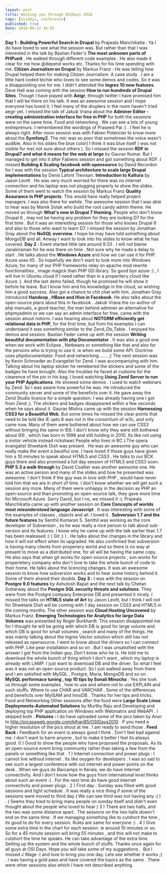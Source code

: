 ```yaml
---
layout: post
title: Walking you through OSIDays 2010
tags: [osidays, conference]
published: true
date: 2010-09-22 16:55
---
```

**Day 1 :**  **Building Powerful Search in Drupal** by Prajwals Manchikatla : Ya I do have loved to see what the session was. But rather than that I was interested in the talk by Bastian Feder's **The most unknown parts of PHPunit** . He walked through different code examples . He also made it clear for me how @depend works etc. Thanks for his time spending with me.  **Citizen Journalism on Drupal** by Markus Franz : He was telling how Drupal helped them for making Citizen Journalism. A case study . I am a little hard coded techie who loves to see some demos and codes. So it was a disappointing one for me. I didn't attended the **Ingres 10 new features**.  Dave Hall was coming with the session **How to run hundreds of Drupal Sites**. Though I have played with **Aeigr**, through twitter I have promised him that I will be there on his talk. It was an awesome session and I hope everyone has loved it. I feel many of the druplers in the room haven't tried aegir yet. I missed the talk of Jakub Vrana about the **Adminer Editor - creating administration interface for free in PHP** for both the sessions were on the same time.  Food and networking . We can see a lots of young entreprenurs. I remembered the wordings of Praseed Pai :) . I feel he is always right.  After noon session was with Fabien Potencier to know more about the **Symfony2**. The mic was so poor that sometimes the voice wasn't audible. Also in his slides the blue color( I think it was blue itself ) was not visible for me( not sure about others ). So I missed the session **RDF in Drupal7 and what it means for the web at large** by Gaurav Kumar. But I managed to get into it after Fabiens session and got something about RDF.  I missed **Building & Scaling facebook with opensource** by David Recordon for I was with the session **Typical architecture to scale large Drupal implementations** by Denis Lafont Trevisan.  **Introduction to Kaltura** by Jason Levitt . He was very much worried for there was no internet connection and his laptop was not plugging properly to show the slides. Some of them went to watch the session by Markus Franz **Quality Assurance in PHP projects**. This would have really helped project managers. I was also there for awhile.  The awesome session that I was able to hear was by Marek Sotak who build the root candy admin theme. He moved us through **What's new in Drupal 7 theming**. People who don't know Drupal 6 , may not be having any problem for they are looking D7 for the first time . But it was an interesting session for those who knows Drupal 6 and also to those who want to learn D7. I missed the session by Jonathan Gray about the **NoSQL overview**. I hope he may have told something about MongoDB and all. Anway I want to look into his slides to know what he has covered.  **Day 2 :**  Event started little late around 9:20 . I will not blame Janakiraman for he was there on time . Not sure why he made a delay to start . He talks about the **Windows Azure** and how we can use it for PHP. Azure uses IIS . So hopefully we don't want to look more into Windows Azure, for many of our PHP frameworks relay on apache mod rewrite functionalities , image magick than PHP GD library. So good bye azure :) , I will live in Ubuntu cloud if I need rather than in a properitery cloud like Azure :). And the last demo failed, though he promised he will show it before he leave. But I know him and his knowledge in the cloud, so wishing him a good success. Also got a chance to chit chat with him.  Jonathan Gray introduced **Handoop , HBase and Hive in Facebook**. He also talks about the open-source plans about this in facebook .  Jakub Vrana the co-author of php manuals, a good teacher, the man behind adminer an alternative for phpmyadmin or we can say an admin interface for free, came with the session about notorm. I was hearing about **NOTORM efficiently get relational data in PHP,** for the first time, but from his examples I can understand it was something similar to the Zend\_Db\_Table . I enjoyed his demos and session.  Bastian Feder came up with the session **Writing beautiful documentation with php Documentator** . It was also a good one when we work with Eclipse , Netbeans or something like that and also for the persons who is trying to use it. ie when we build some API. Doctrine uses phpdocumentator.  Food and networking ...... ;)  The next session was by Kevin Schroeder an Evangelist for Zend. I was accompaniying with him. Talking about his laptop sticker he remebered the stickers and some of the badges he have brought. Also the troubles he faced at customs for the clearence of the pin in his bag. I loved watching **Using Zend Server to run your PHP Applications**. He showed some demos . I used to watch webinars by Zend. So I was aware how powerful he was. He introduced the community server and some of the beneficts over it. He gave away the Zend Studio licence for a simple question. I was already having one I got from Zend ;). The stickers and badges disappeared within a few seconds when he says about it.  Gaurav Mishra came up with the session **Harnessing CSS3 for a Beautiful Web**. But some times he missed the clear points that need to be told like IE upto 8 was not in the consortium of w3c, and only came now. Many of them were bothered about how we can use CSS3 without bringing the same in IE6. I don't know why they were still bothered about IE6 , which has born in 1998 and still holding in 2010. Its like not using a motor vehicle instead rickshaw( People who lives in BC ).The opera evangalist Shwetank Dixit was present . He was an awesome guy who can really make the event a beutiful one. I have loved if those guys have given him a 10 minutes to speak about HTML5 and CSS3 . He talks to our BCK guys there and also promised a full day session of HTML5 and CSS3 soon.  **PHP 5.3 a walk through** by David Coallier was another awesome one. He was an active person and many of the slides and how he presented was awesome. I don't think if the guy was in love with PHP , would have never told him that we are in short of time. I don't know whether we will get such a session any more. Many of them were unhappy in the decision as PHP an open-source and than promoting an open-source talk, they gave more time for Microsoft Azure. Sorry David, but I no, we missed it :(.  Prajwals Manchikatla came up with another session on **Core Concepts of worlds most misunderstood language Javascript** . It was interesting with some of the examples of classes , objects and all. I loved it .  **Subversion 1.7 and the future features** by Senthil Kumaran S. Senthil was working as the core developer of Subversion , so he was really a nice person to talk about sub-version and its features. I know why he came up with the talk earlier than 1.7 has been realeased :) ( Git ;) ) . He talks about the changes in the library and how it will not effect when its upgraded. He also confirmed that subversion is having many clients from properiery world and so there is no way at present to move as a distributed one, for all will be having the same copy. He also says that when git works for open-source projects , svn works for properietery company who don't love to take the whole bunch of code to their home. He talks about the licencing changes. It was an awesome session to know how subversion works and to hear some history behind it. Some of them shared their doubts.  **Day 3 :**  I was with the session on **Postgre 9.0 features** by Ashutosh Bapat and the next talk by Chetan Suttarway about the **Postgre SQL security threats and solutions**. They were from the Postgre company Enterprise DB and presented it nicely. I missed the talks on **HTML5 state of Art** by Jason Levitt, but I think I will not for Shwetank Dixit will be coming with 1 day session on CSS3 and HTML5 in the coming months. The other session was **Cloud Hosting Uncovered** by Markus Franz.  **Emerging Technologies for Analytics for large Data Volumes** was presented by Roger Burkhardt. This session disappointed me for I thought he will be going with which DB is good for large volume and which DB is good for small volumes , search and many of the things. He was mainly talking about the Ingres Vector solution which still has not released as opensource. I went to know about the drivers so I can connect with PHP. Like pear installation and so on . But I was unsatisfied with the answer I got from the Indian guy. Don't know who he is. He told me to download the whole bunch of thing which I don't want , which my laptop is already with LAMP. I just want to download DB and the driver. So what I feel was it was not an open-source product. So I just walked away from there and I am satisfied with MySQL , Postgre, Maria, MongoDB and so on .  **MySQL performace tuning , top 10 tips by Sonali Minocha** : Yes she took us through some examples , how to use and where not to use EXPLAIN and such stuffs. Where to use CHAR and VARCHAR . Some of the differences and beneficts over MyISAM and InnoDB . Thanks for her tips and tricks.  Food and Networking  Other sessions after the food were **Large Scale Linux Deployments-Automated Solutions** by Murthy Raju and Developing and deploying top PHP applicatios on Windows with Webmatrix and WebAPI . I skipped both .  **Pictures :**  I do have uploaded some of the pics taken by Arun to http://picasaweb.google.com/kthari85/OSIDays2010 . If you need a higher resolution of the pics shout at me . I am ready to send those .  **Feed Back :**  Feedback for an event is always good I think . Don't feel bad against me. I don't want to harm anyone , but to make it better I feel its always good. 0 ) Good to show the people who have proposed the proposals. As its an open-source event bring community rather than taking a few from the panels or something like that .  1 ) Internet connection and power plugs : I cannot live without internet . Its like oxygen for developers . I was so sad to see such a largest conference with out internet and power points on the desk . When we guys do Barcamps in Kerala, we do have internet connectivity. And I don't know how the guys from international level thinks about such an event :( . For the next time do have good internet connectivity and power plugs .  2 ) First day : Sunday was filled with good sessions and tight schedule . It was really a nice thing if some of the sessions were moved to third day ( We can see third was not having any :( ) . ( Seems they tried to bring many people on sunday itself and didn't even thought about the people who loved to hear )  3 ) There are two halls, and the two was some distance apart . The sessions on the two halls doesn't end on the same time . If we managing something like to cutshort the time , its good to do for every session. Rules are same for everyone :) .  4 ) Give some extra time in the chart for each session. ie around 10 minutes or so. So for a 45 minute session will bring 55 minutes , and this will not make to cutshort the time he speaks. He can take advantage of the extra time. Setting up the system and the whole bunch of stuffs.  Thanks once again for all guys at OSI Days. Hope you will take some of my suggestions .  But I missed J Wage :( and love to bring you one day. Lets see whether it works ;) . I was having a gold pass and have covered the topics as the same . There were other sessions also which I have not described anything.   
